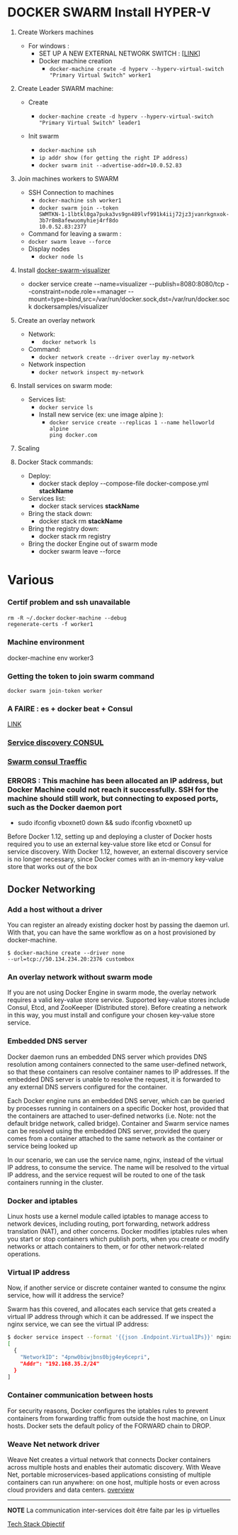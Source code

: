 **DOCKER SWARM Install HYPER-V**
============================

1. Create Workers machines
   - For windows :
     * SET UP A NEW EXTERNAL NETWORK SWITCH : [[LINK](https://docs.docker.com/machine/drivers/hyper-v/#1-make-sure-hyper-v-is-enabled)]
     * Docker machine creation
       * <code>docker-machine create -d hyperv --hyperv-virtual-switch "Primary Virtual Switch" worker1</code>
2. Create Leader SWARM machine:
   - Create   
     * <code>docker-machine create -d hyperv --hyperv-virtual-switch "Primary Virtual Switch" leader1</code>
     
   - Init swarm
      * <code>docker-machine ssh</code>
      * <code>ip addr show (for getting the right IP address)</code>
      * <code>docker swarm init --advertise-addr=10.0.52.83</code>
 
3. Join machines workers to SWARM
   - SSH Connection to machines
     * <code>docker-machine ssh worker1</code>
     * <code>docker swarm join --token SWMTKN-1-1lbtkl0ga7puka3vs9gn489lvf991k4iij72jz3jvanrkgnxok-3b7r8m8afewuomyhiej4rf8do 10.0.52.83:2377</code>
   -  Command for leaving a swarm :
     * <code>docker swarm leave --force</code>
   - Display nodes
     * <code>docker node ls</code>

4. Install [docker-swarm-visualizer](https://github.com/dockersamples/docker-swarm-visualizer)
   * docker service create --name=visualizer --publish=8080:8080/tcp --constraint=node.role==manager --mount=type=bind,src=/var/run/docker.sock,dst=/var/run/docker.sock dockersamples/visualizer
		
5. Create an overlay network
   - Network:
      * <code> docker network ls</code>
   - Command:
      * <code>docker network create --driver overlay my-network</code>
   - Network inspection
      * <code>docker network inspect my-network</code>

6. Install services on swarm mode:
   - Services list:
     * <code>docker service ls</code>
     * Install new service (ex: une image alpine ):
       * <code>docker service create --replicas 1 --name helloworld alpine ping docker.com</code>

7. Scaling

8. Docker Stack commands:
   - Deploy:
      * docker stack deploy --compose-file docker-compose.yml **stackName**
   - Services list:
      * docker stack services **stackName**
   - Bring the stack down:
      * docker stack rm **stackName**
   - Bring the registry down:
      * docker stack rm registry
   - Bring the docker Engine out of swarm mode
      * docker swarm leave --force

# Various

### Certif problem and ssh unavailable

   <code>rm -R ~/.docker</code>
   <code>docker-machine --debug regenerate-certs -f worker1</code>

### Machine environment
   docker-machine env worker3

### Getting the token to join swarm command
   <code>docker swarm join-token worker</code>

### A FAIRE :   es + docker beat + Consul
[LINK](https://github.com/mcascallares/es-demo-cluster/blob/master/docker-compose.yml)

### [Service discovery CONSUL](https://blog.eleven-labs.com/fr/consul-service-discovery-failure-detection-2/)

### [Swarm consul Traeffic](http://blog.wescale.fr/2017/01/04/tutoriel-infastructure-resiliente-et-scalable-avec-swarm-consul-et-traefik/)

### ERRORS : This machine has been allocated an IP address, but Docker Machine could not reach it successfully. SSH for the machine should still work, but connecting to exposed ports, such as the Docker daemon port
  - sudo ifconfig vboxnet0 down && sudo ifconfig vboxnet0 up

<p>Before Docker 1.12, setting up and deploying a cluster of Docker hosts required you to use an external key-value store like etcd or Consul for service discovery. With Docker 1.12, however, an external discovery service is no longer necessary, since Docker comes with an in-memory key-value store that works out of the box</p>

## Docker Networking

### Add a host without a driver

You can register an already existing docker host by passing the daemon url. With that, you can have the same workflow as on a host provisioned by docker-machine.

<code>$ docker-machine create --driver none --url=tcp://50.134.234.20:2376 custombox</code>

### An overlay network without swarm mode
If you are not using Docker Engine in swarm mode, the overlay network requires a valid key-value store service. Supported key-value stores include Consul, Etcd, and ZooKeeper (Distributed store). Before creating a network in this way, you must install and configure your chosen key-value store service.
### Embedded DNS server
Docker daemon runs an embedded DNS server which provides DNS resolution among containers connected to the same user-defined network, so that these containers can resolve container names to IP addresses. If the embedded DNS server is unable to resolve the request, it is forwarded to any external DNS servers configured for the container.

<p>Each Docker engine runs an embedded DNS server, which can be queried by processes running in containers on a specific Docker host, provided that the containers are attached to user-defined networks (i.e. Note: not the default bridge network, called bridge). Container and Swarm service names can be resolved using the embedded DNS server, provided the query comes from a container attached to the same network as the container or service being looked up</p>

<p>In our scenario, we can use the service name, nginx, instead of the virtual IP address, to consume the service. The name will be resolved to the virtual IP address, and the service request will be routed to one of the task containers running in the cluster. </p>

### Docker and iptables
Linux hosts use a kernel module called iptables to manage access to network devices, including routing, port forwarding, network address translation (NAT), and other concerns. Docker modifies iptables rules when you start or stop containers which publish ports, when you create or modify networks or attach containers to them, or for other network-related operations.

### Virtual IP address 
<p>Now, if another service or discrete container wanted to consume the nginx service, how will it address the service?</p>
<p>Swarm has this covered, and allocates each service that gets created a virtual IP address through which it can be addressed. If we inspect the nginx service, we can see the virtual IP address:</p>

```bash
$ docker service inspect --format '{{json .Endpoint.VirtualIPs}}' nginx | jq '.'
[
  {
    "NetworkID": "4pnw0biwjbns0bjg4ey6cepri",
    "Addr": "192.168.35.2/24"
  }
]
```

### Container communication between hosts
For security reasons, Docker configures the iptables rules to prevent containers from forwarding traffic from outside the host machine, on Linux hosts. Docker sets the default policy of the FORWARD chain to DROP.

### Weave Net network driver

Weave Net creates a virtual network that connects Docker containers across multiple hosts and enables their automatic discovery. With Weave Net, portable microservices-based applications consisting of multiple containers can run anywhere: on one host, multiple hosts or even across cloud providers and data centers.
[overview](https://www.weave.works/docs/net/latest/overview/)

---
**NOTE** La communication inter-services doit être faite par les ip virtuelles

[Tech Stack Objectif](https://photos.google.com/share/AF1QipP1B1WxYtSq3OIQRv4feZPlY7XNSlfAiro4zqG9unsixIBqJrPVhnAB3JjT2YYxuQ?key=Z0M4TFRLM1lOVmZiZkpuTEJnNHVJT2tEWlVOSWRB)
